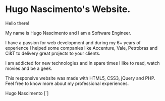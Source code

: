 Hugo Nascimento's Website.
===========

Hello there! 

My name is Hugo Nascimento and I am a Software Engineer.

I have a passion for web development and during my 6+ years of experience I helped some companies like Accenture, Vale, Petrobras and Ci&T to delivery great projects to your clients.

I am addicted for new technologies and in spare times I like to read, watch movies and be a geek.

This responsive website was made with HTML5, CSS3, jQuery and PHP. Feel free to know more about my professional experiences.

Hugo Nascimento
[`]
